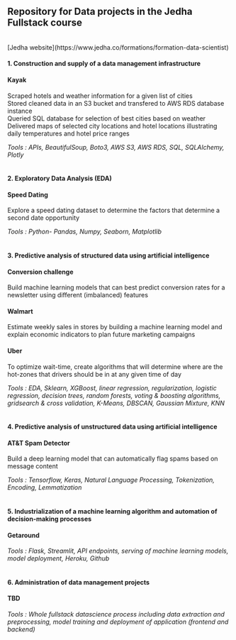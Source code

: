 ## Repository for Data projects in the Jedha Fullstack course
<br>
[Jedha website](https://www.jedha.co/formations/formation-data-scientist)<br>

#### 1. Construction and supply of a data management infrastructure
#### Kayak 
Scraped hotels and weather information for a given list of cities <br>
Stored cleaned data in an S3 bucket and transfered to AWS RDS database instance<br>
Queried SQL database for selection of best cities based on weather<br>
Delivered maps of selected city locations and hotel locations illustrating daily temperatures and hotel price ranges

*Tools : APIs, BeautifulSoup, Boto3, AWS S3, AWS RDS, SQL, SQLAlchemy, Plotly*
<br><br>

#### 2. Exploratory Data Analysis (EDA)
#### Speed Dating
Explore a speed dating dataset to determine the factors that determine a second date opportunity

*Tools : Python- Pandas, Numpy, Seaborn, Matplotlib*
<br><br>

#### 3. Predictive analysis of structured data using artificial intelligence
#### Conversion challenge
Build machine learning models that can best predict conversion rates for a newsletter using different (imbalanced) features
#### Walmart
Estimate weekly sales in stores by building a machine learning model and explain economic indicators to plan future marketing campaigns
#### Uber
To optimize wait-time, create algorithms that will determine where are the hot-zones that drivers should be in at any given time of day

*Tools : EDA, Sklearn, XGBoost, linear regression, regularization, logistic regression, decision trees, random forests, voting & boosting algorithms, gridsearch & cross validation, K-Means, DBSCAN, Gaussian Mixture, KNN*
<br><br>

#### 4. Predictive analysis of unstructured data using artificial intelligence
#### AT&T Spam Detector
Build a deep learning model that can automatically flag spams based on message content

*Tools : Tensorflow, Keras, Natural Language Processing, Tokenization, Encoding, Lemmatization*
<br><br>

#### 5. Industrialization of a machine learning algorithm and automation of decision-making processes
#### Getaround
*Tools : Flask, Streamlit, API endpoints, serving of machine learning models, model deployment, Heroku, Github*
<br><br>

#### 6. Administration of data management projects
#### TBD
*Tools : Whole fullstack datascience process including data extraction and preprocessing, model training and deployment of application (frontend and backend)*
